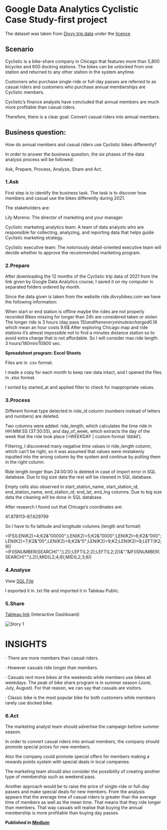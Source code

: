 # Google Data Analytics Cyclistic Case Study-first project

The dataset was taken from <a href="https://divvy-tripdata.s3.amazonaws.com/index.html">Divvy trip data</a>  under the <a href="https://ride.divvybikes.com/data-license-agreement">licence</a>

<h2>Scenario</h2>

Cyclistic is a bike-share company in Chicago that features more than 5,800 bicycles and 600 docking stations. The bikes can be unlocked from one station and returned to any other station in the system anytime.

Customers who purchase single-ride or full-day passes are referred to as casual riders and customers who purchase annual memberships are Cyclistic members.

Cyclistic’s finance analysts have concluded that annual members are much more profitable than casual riders.

Therefore, there is a clear goal: Convert casual riders into annual members.

<h2>Business question:</h2>

How do annual members and casual riders use Cyclistic bikes differently?

In order to answer the business question, the six phases of the data analysis process will be followed:

Ask, Prepare, Process, Analyze, Share and Act.

<h3>1.Ask</h3>

First step is to identify the business task. The task is to discover how members and casual use the bikes differently during 2021.

The stakeholders are:

Lily Moreno: The director of marketing and your manager.

Cyclistic marketing analytics team: A team of data analysts who are responsible for collecting, analyzing, and reporting data that helps guide Cyclistic marketing strategy.

Cyclistic executive team: The notoriously detail-oriented executive team will decide whether to approve the recommended marketing program.

<h3>2.Prepare</h3>

After downloading the 12 months of the Cyclistic trip data of 2021 from the link given by Google Data Analytics course, I saved it on my computer in separated folders ordered by month.

Since the data given is taken from the website ride.divvybikes.com we have the following information:

When start or end station is offline maybe the rides are not properly recorded
Bikes missing for longer than 24h are considered taken or stolen
The longer ride is 3 hours (day pass 15$) and then every minute is charged 0.16$ which mean an hour costs 9.6$
After exploring Chicago map and ride stations it’s almost impossible not to find a minutes distance station so to avoid extra charge that is not affordable. So I will consider max ride length: 3 hours/180min/10800 sec.

<b>Spreadsheet program: Excel Sheets</b>

Files are in .csv format.

I made a copy for each month to keep raw data intact, and I opened the files in .xlsx format.

I sorted by started_at and applied filter to check for inappropriate values.

<h3>3.Process</h3>

Different format type detected in ride_id column (numbers instead of letters and numbers) are deleted.

Two columns were added: ride_length, which calculates the time ride in HH:MM:SS (37:30:55), and day_of_week, which extracts the day of the week that the ride took place (=WEEKDAY | custom format ‘dddd’).

Filtering, I discovered many negative time values in ride_length column, which can’t be right, so it was assumed that values were mistakenly inputted into the wrong column by the system and continue by putting them in the right column.

Ride length longer than 24:00:00 is deleted in case of import error in SQL database. Due to big size data the rest will be cleaned in SQL database.

Empty cells also observed in start_station_name, start_station_id, end_station_name, end_station_id, end_lat, end_lng columns. Due to big size data the cleaning will be done in SQL database.

After research I found out that Chicago’s coordinates are:

41.878113–87.629799

So I have to fix latitude and longitude columns (length and format)

=IFS(LEN(K2)=4;K2&”00000";LEN(K2)=5;K2&”0000";LEN(K2)=6;K2&”000";LEN(K2)=7;K2&”00";LEN(K2)=8;K2&”0";LEN(K2)=9;K2;LEN(K2)>9;LEFT(K2;9)) =IF(ISNUMBER(SEARCH(“.”;L2));LEFT(L2;2);LEFT(L2;2))&”.”&IF(ISNUMBER(SEARCH(“.”;L2));MID(L2;4;6);MID(L2;3;6))


<h3>4.Analyse</h3>

View <a href="https://github.com/Dimitra-Nikoloutsou/Google_Data_Analytics_Cyclistic_Case_Study_first-project/blob/4b4eb68bcf2dc94975581e240557d131429ecab9/SQL%20File">SQL File</a>

I exported it in .txt file and imported it in Tableau Public.

<h3>5.Share</h3>

<a href="https://public.tableau.com/app/profile/dimitra.nikoloutsou/viz/BikeData2021-GoogleDataAnalytics/Story1">Tableau link</a> (Interactive Dashboard)

![Story 1](https://user-images.githubusercontent.com/114480002/198726863-3a131a48-e390-4fd7-88dd-bccedd3490ae.png)

<h1>INSIGHTS</h1>

· There are more members than casual riders.

· However casuals ride longer than members.

· Casuals rent more bikes at the weekends while members use bikes all weekdays. The peak of bike share program is in summer season (June, July, August). For that reason, we can say that casuals are visitors.

· Classic bike is the most popular bike for both customers while members rarely use docked bike.


<h3>6.Act</h3>

The marketing analyst team should advertise the campaign before summer season.

In order to convert casual riders into annual members, the company should promote special prices for new members.

Also the company could promote special offers for members making a rewards points system with special deals in local companies.

The marketing team should also consider the possibility of creating another type of membership such as weekend pass.

Another approach would be to raise the price of single-ride or full-day passes and make special deals for new members. From the analysis appears that the average time of casual riders is greater than the average time of members as well as the mean time. That means that they ride longer than members. That way casuals will realise that buying the annual membership is more profitable than buying day passes.

<b>Published in <a href="https://medium.com/@dimitra.nikoloutsou/google-data-analytics-cyclistic-case-study-e164d1f62add">Medium</a></b>

